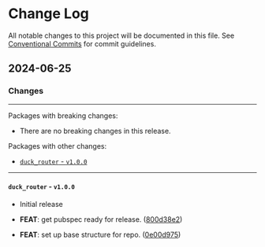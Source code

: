 # Change Log

All notable changes to this project will be documented in this file.
See [Conventional Commits](https://conventionalcommits.org) for commit guidelines.

## 2024-06-25

### Changes

---

Packages with breaking changes:

 - There are no breaking changes in this release.

Packages with other changes:

 - [`duck_router` - `v1.0.0`](#duck_router---v100)

---

#### `duck_router` - `v1.0.0`

 - Initial release

 - **FEAT**: get pubspec ready for release. ([800d38e2](https://github.com/collectiveuk/packages/commit/800d38e2b0e5387f69dd5df8f880c618dee408b9))
 - **FEAT**: set up base structure for repo. ([0e00d975](https://github.com/collectiveuk/packages/commit/0e00d97510bd602b8dadd8c4555d2ac3d29014d9))

